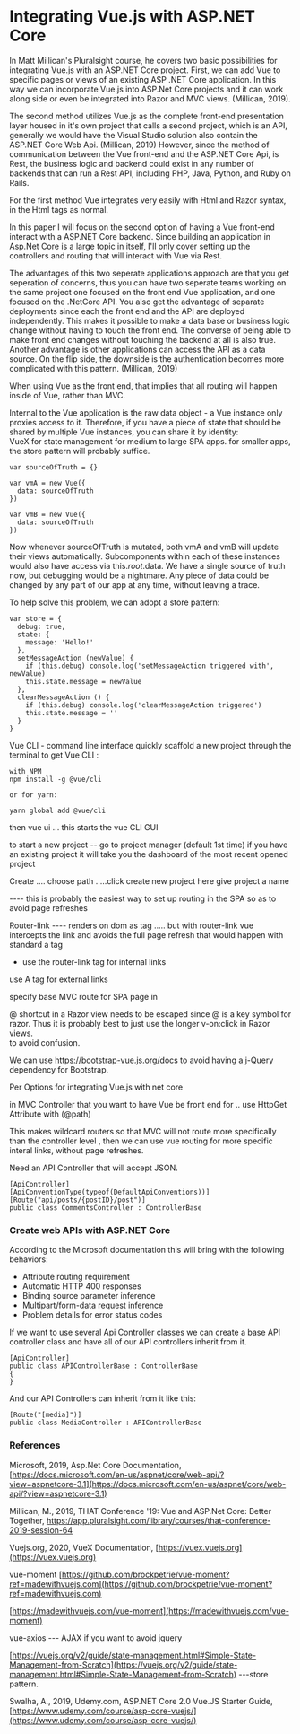 # Integrating Vue.js with ASP.NET Core

In Matt Millican's Pluralsight course, he covers two basic possibilities for integrating Vue.js with an ASP.NET Core project.
First, we can add Vue to specific pages or views of an existing ASP .NET Core application.  In this way we can incorporate Vue.js into ASP.Net Core projects and it can work along side or even be integrated into Razor and MVC views.  (Millican, 2019).

The second method utilizes Vue.js as the complete front-end presentation layer housed in it's own project that calls a second project,  which is an API, generally we would have the Visual Studio solution also contain the ASP.NET Core Web Api. (Millican, 2019) However, since the method of communication between the Vue front-end and the ASP.NET Core Api, is Rest, the business logic and backend could exist in any number of backends that can run a Rest API, including PHP, Java, Python, and Ruby on Rails.

For the first method Vue integrates very easily with Html and Razor syntax, in the Html tags as normal.  

In this paper I will focus on the second option of having a Vue front-end interact with a ASP.NET Core backend.   Since building an application in Asp.Net Core is a large topic in itself, I'll only cover setting up the controllers and routing that will interact with Vue via Rest.

The advantages of this two seperate applications approach are that you get seperation of concerns, thus you can have two seperate teams working on the same project one focused on the front end Vue application, and one focused on the .NetCore API.  You also get the advantage of separate deployments since each the front end and the API are deployed independently.  This makes it possible to make a data base or business logic change without having to touch the front end.  The converse of being able to make front end changes without touching the backend at all is also true.  Another advantage is other applications can access the API as a data source.  On the flip side, the downside is the authentication becomes more complicated with this pattern. (Millican, 2019)  

When using Vue as the front end, that implies that all routing will happen inside of Vue, rather than MVC.   

Internal to the Vue application is the raw data object - a Vue instance only proxies access to it. Therefore, if you have a piece of state that should be shared by multiple Vue instances, you can share it by identity:  
VueX  for state management for medium to large SPA apps.  for smaller apps, the store pattern will probably suffice.

```
var sourceOfTruth = {}

var vmA = new Vue({
  data: sourceOfTruth
})

var vmB = new Vue({
  data: sourceOfTruth
})
```

Now whenever sourceOfTruth is mutated, both vmA and vmB will update their views automatically. Subcomponents within each of these instances would also have access via this.$root.$data. We have a single source of truth now, but debugging would be a nightmare. 
Any piece of data could be changed by any part of our app at any time, without leaving a trace.

To help solve this problem, we can adopt a store pattern:
```
var store = {
  debug: true,
  state: {
    message: 'Hello!'
  },
  setMessageAction (newValue) {
    if (this.debug) console.log('setMessageAction triggered with', newValue)
    this.state.message = newValue
  },
  clearMessageAction () {
    if (this.debug) console.log('clearMessageAction triggered')
    this.state.message = ''
  }
}

```

Vue CLI - command line interface quickly scaffold a new project through the terminal
to get Vue CLI :
```
with NPM
npm install -g @vue/cli

or for yarn:

yarn global add @vue/cli
```

then vue ui ... this starts the vue CLI GUI

to start a new project -- go to project manager (default 1st time) if you have an existing project it will take you the dashboard 
of the most recent opened project

Create .... choose path .....click create new project here 
give project a name

----  this is probably the easiest way to set up routing in the SPA 
	so as to avoid page refreshes

Router-link ---- renders on dom as <a > tag ..... but with router-link vue intercepts the link and 
avoids the full page refresh that would  happen with standard a tag

*  use the router-link tag for internal links

use A tag for external links


specify base MVC route for SPA page in 


@ shortcut in a Razor view needs to be escaped since @ is a key symbol for razor. 
Thus it is probably best to just use the longer v-on:click in Razor views.  
to avoid confusion.

We can use https://bootstrap-vue.js.org/docs to avoid having a j-Query dependency for Bootstrap.  

Per Options for integrating Vue.js with net core 




in MVC Controller that you want to have Vue be front end for .. use HttpGet Attribute with (@path) 

This makes wildcard routers so that MVC will not route more specifically than the controller level
, then we can use vue routing for more specific interal links, without page refreshes.

 Need an API Controller that will accept JSON.
```
[ApiController]
[ApiConventionType(typeof(DefaultApiConventions))]
[Route("api/posts/{postID}/post")]
public class CommentsController : ControllerBase  
```


### Create web APIs with ASP.NET Core

According to the Microsoft documentation this will bring with the following behaviors: 

+ Attribute routing requirement
+ Automatic HTTP 400 responses
+ Binding source parameter inference
+ Multipart/form-data request inference
+ Problem details for error status codes

If we want to use several Api Controller classes we can create a base API controller class and have all of our API controllers inherit from it.  

```
[ApiController]
public class APIControllerBase : ControllerBase
{
}

```

And our API Controllers can inherit from it like this:

```
[Route("[media]")]
public class MediaController : APIControllerBase
```
 


### References
Microsoft, 2019, Asp.Net Core Documentation, [https://docs.microsoft.com/en-us/aspnet/core/web-api/?view=aspnetcore-3.1](https://docs.microsoft.com/en-us/aspnet/core/web-api/?view=aspnetcore-3.1) 

Millican, M., 2019, THAT Conference '19: Vue and ASP.Net Core: Better Together,
[https://app.pluralsight.com/library/courses/that-conference-2019-session-64 ](https://app.pluralsight.com/library/courses/that-conference-2019-session-64 )

 Vuejs.org, 2020, VueX Documentation, [https://vuex.vuejs.org](https://vuex.vuejs.org)

 
vue-moment  [https://github.com/brockpetrie/vue-moment?ref=madewithvuejs.com](https://github.com/brockpetrie/vue-moment?ref=madewithvuejs.com)

[https://madewithvuejs.com/vue-moment](https://madewithvuejs.com/vue-moment)

vue-axios --- AJAX   if you want to avoid jquery

[https://vuejs.org/v2/guide/state-management.html#Simple-State-Management-from-Scratch](https://vuejs.org/v2/guide/state-management.html#Simple-State-Management-from-Scratch)   ---store pattern.

Swalha, A., 2019, Udemy.com, ASP.NET Core 2.0 Vue.JS Starter Guide, [https://www.udemy.com/course/asp-core-vuejs/](https://www.udemy.com/course/asp-core-vuejs/)
